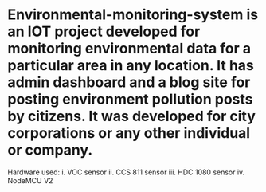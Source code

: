 # Environmental-monitoring-system is an IOT project developed for monitoring environmental data for a particular area in any location. It has admin dashboard and a blog site for posting environment pollution posts by citizens. It was developed for city corporations or any other individual or company.

Hardware used:
i. VOC sensor
ii. CCS 811 sensor
iii. HDC 1080 sensor
iv. NodeMCU V2
